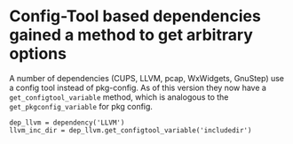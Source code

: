 # Config-Tool based dependencies gained a method to get arbitrary options

A number of dependencies (CUPS, LLVM, pcap, WxWidgets, GnuStep) use a config
tool instead of pkg-config. As of this version they now have a
`get_configtool_variable` method, which is analogous to the
`get_pkgconfig_variable` for pkg config.

```meson
dep_llvm = dependency('LLVM')
llvm_inc_dir = dep_llvm.get_configtool_variable('includedir')
```
